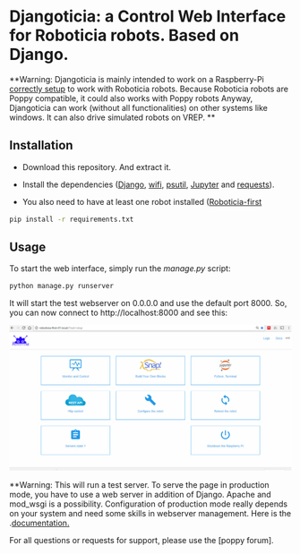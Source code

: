 # Djangoticia: a Control Web Interface for Roboticia robots. Based on Django.

**Warning: Djangoticia is mainly intended to work on a Raspberry-Pi [correctly setup](http://www.roboticia.com/?page_id=258) to work with Roboticia robots. Because Roboticia robots are Poppy compatible, it could also works with Poppy robots
Anyway, Djangoticia can work (without all functionalities) on other systems like windows. It can also drive simulated robots on VREP.  **

## Installation

* Download this repository. And extract it.

* Install the dependencies ([Django](https://www.djangoproject.com/), [wifi](https://wifi.readthedocs.io/en/latest/), [psutil](http://pythonhosted.org/psutil/), [Jupyter](http://jupyter.readthedocs.io/en/latest/install.html) and [requests](http://docs.python-requests.org/en/master/)).
* You also need to have at least one robot installed ([Roboticia-first](https://pypi.python.org/pypi/roboticia-first/)

```bash
pip install -r requirements.txt
```

## Usage

To start the web interface, simply run the *manage.py* script:

```bash
python manage.py runserver
```

It will start the test webserver on 0.0.0.0 and use the default port 8000. So, you can now connect to http://localhost:8000 and see this:

![Homepage of the Web Interface](djangoticia01.jpg)

**Warning: This will run a test server. To serve the page in production mode, you have to use a web server in addition of Django. Apache and mod_wsgi is a possibility. Configuration of production mode really depends on your system and need some skills in webserver management. Here is the .[documentation.](https://docs.djangoproject.com/en/1.10/howto/deployment/wsgi/modwsgi/)

For all questions or requests for support, please use the [poppy forum].

